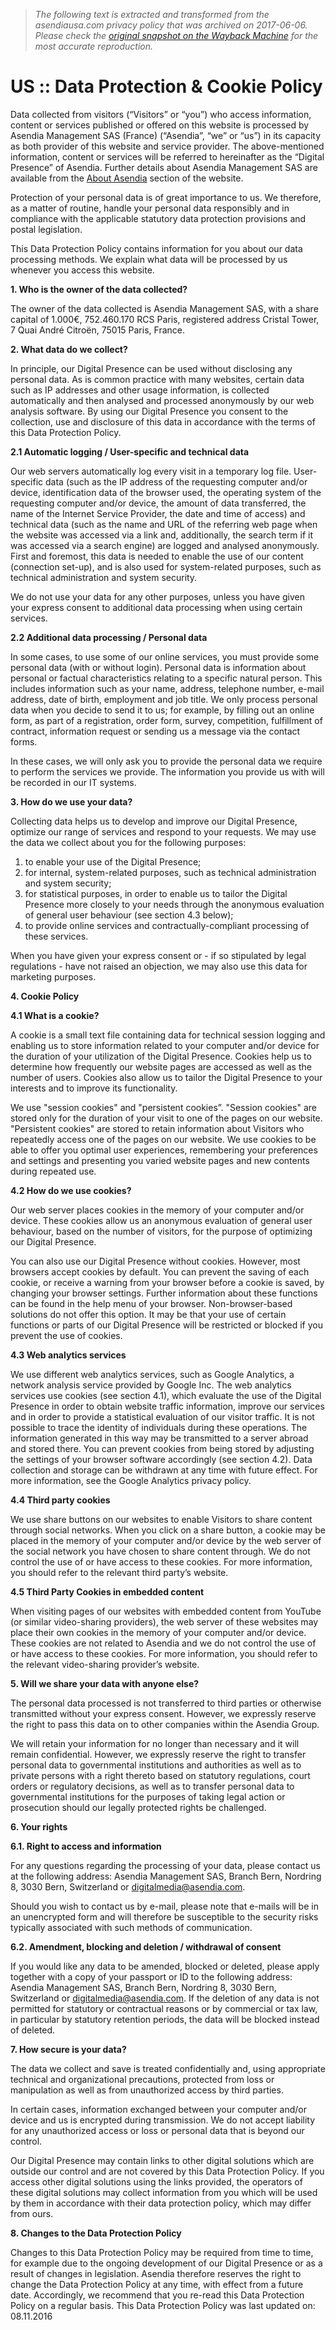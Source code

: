 > *The following text is extracted and transformed from the asendiausa.com privacy policy that was archived on 2017-06-06. Please check the [original snapshot on the Wayback Machine](https://web.archive.org/web/20170606142004id_/http%3A//www.asendiausa.com/data-protection-policy) for the most accurate reproduction.*

# US :: Data Protection & Cookie Policy

Data collected from visitors (“Visitors” or “you”) who access information, content or services published or offered on this website is processed by Asendia Management SAS (France) (“Asendia”, “we” or “us”) in its capacity as both provider of this website and service provider. The above-mentioned information, content or services will be referred to hereinafter as the “Digital Presence” of Asendia. Further details about Asendia Management SAS are available from the [About Asendia](http://www.asendiausa.com/about-asendia) section of the website.

Protection of your personal data is of great importance to us. We therefore, as a matter of routine, handle your personal data responsibly and in compliance with the applicable statutory data protection provisions and postal legislation.

This Data Protection Policy contains information for you about our data processing methods. We explain what data will be processed by us whenever you access this website.

 **1\. Who is the owner of the data collected?**

The owner of the data collected is Asendia Management SAS, with a share capital of 1.000€, 752.460.170 RCS Paris, registered address Cristal Tower, 7 Quai André Citroën, 75015 Paris, France.

 **2\. What data do we collect?**

In principle, our Digital Presence can be used without disclosing any personal data. As is common practice with many websites, certain data such as IP addresses and other usage information, is collected automatically and then analysed and processed anonymously by our web analysis software. By using our Digital Presence you consent to the collection, use and disclosure of this data in accordance with the terms of this Data Protection Policy.

 **2.1 Automatic logging / User-specific and technical data**

Our web servers automatically log every visit in a temporary log file. User-specific data (such as the IP address of the requesting computer and/or device, identification data of the browser used, the operating system of the requesting computer and/or device, the amount of data transferred, the name of the Internet Service Provider, the date and time of access) and technical data (such as the name and URL of the referring web page when the website was accessed via a link and, additionally, the search term if it was accessed via a search engine) are logged and analysed anonymously. First and foremost, this data is needed to enable the use of our content (connection set-up), and is also used for system-related purposes, such as technical administration and system security.

We do not use your data for any other purposes, unless you have given your express consent to additional data processing when using certain services.

 **2.2 Additional data processing / Personal data**

In some cases, to use some of our online services, you must provide some personal data (with or without login). Personal data is information about personal or factual characteristics relating to a specific natural person. This includes information such as your name, address, telephone number, e-mail address, date of birth, employment and job title. We only process personal data when you decide to send it to us; for example, by filling out an online form, as part of a registration, order form, survey, competition, fulfillment of contract, information request or sending us a message via the contact forms.

In these cases, we will only ask you to provide the personal data we require to perform the services we provide. The information you provide us with will be recorded in our IT systems.

 **3\. How do we use your data?**

Collecting data helps us to develop and improve our Digital Presence, optimize our range of services and respond to your requests. We may use the data we collect about you for the following purposes:

  1. to enable your use of the Digital Presence;
  2. for internal, system-related purposes, such as technical administration and system security;
  3. for statistical purposes, in order to enable us to tailor the Digital Presence more closely to your needs through the anonymous evaluation of general user behaviour (see section 4.3 below);
  4. to provide online services and contractually-compliant processing of these services.



When you have given your express consent or - if so stipulated by legal regulations - have not raised an objection, we may also use this data for marketing purposes.

 **4\. Cookie Policy**

 **4.1 What is a cookie?**

A cookie is a small text file containing data for technical session logging and enabling us to store information related to your computer and/or device for the duration of your utilization of the Digital Presence. Cookies help us to determine how frequently our website pages are accessed as well as the number of users. Cookies also allow us to tailor the Digital Presence to your interests and to improve its functionality.

We use "session cookies" and "persistent cookies”. "Session cookies" are stored only for the duration of your visit to one of the pages on our website. "Persistent cookies" are stored to retain information about Visitors who repeatedly access one of the pages on our website. We use cookies to be able to offer you optimal user experiences, remembering your preferences and settings and presenting you varied website pages and new contents during repeated use.

 **4.2 How do we use cookies?**

Our web server places cookies in the memory of your computer and/or device. These cookies allow us an anonymous evaluation of general user behaviour, based on the number of visitors, for the purpose of optimizing our Digital Presence.

You can also use our Digital Presence without cookies. However, most browsers accept cookies by default. You can prevent the saving of each cookie, or receive a warning from your browser before a cookie is saved, by changing your browser settings. Further information about these functions can be found in the help menu of your browser. Non-browser-based solutions do not offer this option. It may be that your use of certain functions or parts of our Digital Presence will be restricted or blocked if you prevent the use of cookies.

 **4.3 Web analytics services**

We use different web analytics services, such as Google Analytics, a network analysis service provided by Google Inc. The web analytics services use cookies (see section 4.1), which evaluate the use of the Digital Presence in order to obtain website traffic information, improve our services and in order to provide a statistical evaluation of our visitor traffic. It is not possible to trace the identity of individuals during these operations. The information generated in this way may be transmitted to a server abroad and stored there. You can prevent cookies from being stored by adjusting the settings of your browser software accordingly (see section 4.2). Data collection and storage can be withdrawn at any time with future effect. For more information, see the Google Analytics privacy policy.

 **4.4 Third party cookies**

We use share buttons on our websites to enable Visitors to share content through social networks. When you click on a share button, a cookie may be placed in the memory of your computer and/or device by the web server of the social network you have chosen to share content through. We do not control the use of or have access to these cookies. For more information, you should refer to the relevant third party’s website.

 **4.5 Third Party Cookies in embedded content**

When visiting pages of our websites with embedded content from YouTube (or similar video-sharing providers), the web server of these websites may place their own cookies in the memory of your computer and/or device. These cookies are not related to Asendia and we do not control the use of or have access to these cookies. For more information, you should refer to the relevant video-sharing provider’s website.

 **5\. Will we share your data with anyone else?**

The personal data processed is not transferred to third parties or otherwise transmitted without your express consent. However, we expressly reserve the right to pass this data on to other companies within the Asendia Group.

We will retain your information for no longer than necessary and it will remain confidential. However, we expressly reserve the right to transfer personal data to governmental institutions and authorities as well as to private persons with a right thereto based on statutory regulations, court orders or regulatory decisions, as well as to transfer personal data to governmental institutions for the purposes of taking legal action or prosecution should our legally protected rights be challenged.

 **6\. Your rights**

 **6.1. Right to access and information**

For any questions regarding the processing of your data, please contact us at the following address: Asendia Management SAS, Branch Bern, Nordring 8, 3030 Bern, Switzerland or [digitalmedia@asendia.com](mailto:mailto:digitalmedia@asendia.com).

Should you wish to contact us by e-mail, please note that e-mails will be in an unencrypted form and will therefore be susceptible to the security risks typically associated with such methods of communication.

 **6.2. Amendment, blocking and deletion / withdrawal of consent**

If you would like any data to be amended, blocked or deleted, please apply together with a copy of your passport or ID to the following address: Asendia Management SAS, Branch Bern, Nordring 8, 3030 Bern, Switzerland or [digitalmedia@asendia.com](mailto:mailto:digitalmedia@asendia.com). If the deletion of any data is not permitted for statutory or contractual reasons or by commercial or tax law, in particular by statutory retention periods, the data will be blocked instead of deleted.

 **7\. How secure is your data?**

The data we collect and save is treated confidentially and, using appropriate technical and organizational precautions, protected from loss or manipulation as well as from unauthorized access by third parties.

In certain cases, information exchanged between your computer and/or device and us is encrypted during transmission. We do not accept liability for any unauthorized access or loss or personal data that is beyond our control.

Our Digital Presence may contain links to other digital solutions which are outside our control and are not covered by this Data Protection Policy. If you access other digital solutions using the links provided, the operators of these digital solutions may collect information from you which will be used by them in accordance with their data protection policy, which may differ from ours.

 **8\. Changes to the Data Protection Policy**

Changes to this Data Protection Policy may be required from time to time, for example due to the ongoing development of our Digital Presence or as a result of changes in legislation. Asendia therefore reserves the right to change the Data Protection Policy at any time, with effect from a future date. Accordingly, we recommend that you re-read this Data Protection Policy on a regular basis. This Data Protection Policy was last updated on: 08.11.2016
